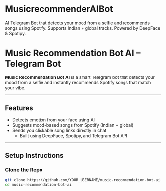 # MusicrecommenderAIBot
AI Telegram Bot that detects your mood from a selfie and recommends songs using Spotify. Supports Indian + global tracks. Powered by DeepFace &amp; Spotipy.

# Music Recommendation Bot AI – Telegram Bot

**Music Recommendation Bot AI** is a smart Telegram bot that detects your mood from a selfie and instantly recommends Spotify songs that match your vibe.

---

## Features

- Detects emotion from your face using AI
- Suggests mood-based songs from Spotify (Indian + global)
- Sends you clickable song links directly in chat
  - Built using DeepFace, Spotipy, and Telegram Bot API

---

##  Setup Instructions

###  Clone the Repo
```bash
git clone https://github.com/YOUR_USERNAME/music-recommendation-bot-ai.git
cd music-recommendation-bot-ai

